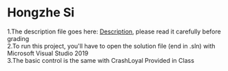 # Hongzhe Si

1.The description file goes here: [Description](https://github.com/FrostSI/Hongzhe-Si/blob/master/Description.docx), please read it carefully before grading  
2.To run this project, you'll have to open the solution file (end in .sln) with Microsoft Visual Studio 2019  
3.The basic control is the same with CrashLoyal Provided in Class  
